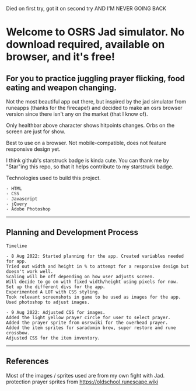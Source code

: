 <!-- OSRS Jad simulator on browser -->
<!-- ZY, 8 Aug 2022 -->

Died on first try, got it on second try AND I'M NEVER GOING BACK

# Welcome to OSRS Jad simulator. No download required, available on browser, and it's free!

## For you to practice juggling prayer flicking, food eating and weapon changing.

Not the most beautiful app out there, but inspired by the jad simulator from runeapps (thanks for the firecape!) and decided to make an osrs browser version since there isn't any on the market (that I know of).

Only healthbar above character shows hitpoints changes. Orbs on the screen are just for show.

Best to use on a browser. Not mobile-compatible, does not feature responsive design yet.

I think github's starstruck badge is kinda cute.
You can thank me by "Star"ing this repo, so that it helps contribute to my starstruck badge.

Technologies used to build this project.

```
- HTML
- CSS
- Javascript
- jQuery
- Adobe Photoshop
```

---

## Planning and Development Process

```
Timeline

- 8 Aug 2022: Started planning for the app. Created variables needed for app.
Tried out width and height in % to attempt for a responsive design but doesn't work well.
Scaling will be off depending on how user adjusts screen.
Will decide to go on with fixed width/height using pixels for now.
Set up the different divs for the app.
Experimented A LOT with CSS styling.
Took relevant screenshots in game to be used as images for the app.
Used photoshop to adjust images.

- 9 Aug 2022: Adjusted CSS for images.
Added the light yellow prayer circle for user to select prayer.
Added the prayer sprite from osrswiki for the overhead prayer.
Added the item sprites for saradomin brew, super restore and rune crossbow.
Adjusted CSS for the item inventory.

```

---

## References

Most of the images / sprites used are from my own fight with Jad.
protection prayer sprites from https://oldschool.runescape.wiki
